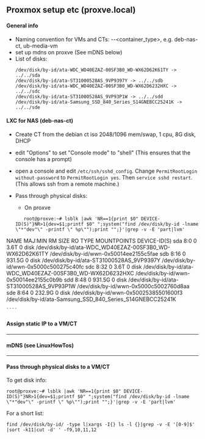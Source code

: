 ## Proxmox setup etc  (proxve.local)


#### General info 
- Naming convention for VMs and CTs: <os>-<purpose>-<container_type>, e.g. deb-nas-ct, ub-media-vm
- set up mdns on proxve (See mDNS below)
- List of disks:
    ```
    /dev/disk/by-id/ata-WDC_WD40EZAZ-00SF3B0_WD-WX62D62K61TY -> ../../sda
    /dev/disk/by-id/ata-ST31000528AS_9VP9397Y -> ../../sdb
    /dev/disk/by-id/ata-WDC_WD40EZAZ-00SF3B0_WD-WX62D6232HXC -> ../../sdc
    /dev/disk/by-id/ata-ST31000528AS_9VP93P1W -> ../../sdd
    /dev/disk/by-id/ata-Samsung_SSD_840_Series_S14GNEBCC25241K -> ../../sde
    ```



#### LXC for NAS (deb-nas-ct)
- Create CT from the debian ct iso 2048/1096 mem/swap, 1 cpu, 8G disk, DHCP
- edit "Options" to set "Console mode" to "shell" (This ensures that the console has a prompt)
- open a console and edit `/etc/ssh/sshd_config`. Change
`PermitRootLogin without-password`
to
`PermitRootLogin yes`. Then `service sshd restart`. (This allows ssh from a remote machine.)

- Pass through physical disks:
    - On proxve
    ````{verbatim}
       root@proxve:~# lsblk |awk 'NR==1{print $0" DEVICE-ID(S)"}NR>1{dev=$1;printf $0" ";system("find /dev/disk/by-id -lname \"*"dev"\" -printf \" %p\"");print "";}'|grep -v -E 'part|lvm' 
NAME                           MAJ:MIN RM   SIZE RO TYPE MOUNTPOINTS DEVICE-ID(S)
sda                              8:0    0   3.6T  0 disk   /dev/disk/by-id/ata-WDC_WD40EZAZ-00SF3B0_WD-WX62D62K61TY /dev/disk/by-id/wwn-0x50014ee2155c5fae
sdb                              8:16   0 931.5G  0 disk   /dev/disk/by-id/ata-ST31000528AS_9VP9397Y /dev/disk/by-id/wwn-0x5000c500275c40fc
sdc                              8:32   0   3.6T  0 disk   /dev/disk/by-id/ata-WDC_WD40EZAZ-00SF3B0_WD-WX62D6232HXC /dev/disk/by-id/wwn-0x50014ee2155c0b9b
sdd                              8:48   0 931.5G  0 disk   /dev/disk/by-id/ata-ST31000528AS_9VP93P1W /dev/disk/by-id/wwn-0x5000c5002760d8aa
sde                              8:64   0 232.9G  0 disk   /dev/disk/by-id/wwn-0x50025385501600f3 /dev/disk/by-id/ata-Samsung_SSD_840_Series_S14GNEBCC25241K

    ````

#### Assign static IP to a VM/CT

---
#### mDNS (see LinuxHowTos)

---
#### Pass through physical disks to a VM/CT

To get disk info:
```
root@proxve:~# lsblk |awk 'NR==1{print $0" DEVICE-ID(S)"}NR>1{dev=$1;printf $0" ";system("find /dev/disk/by-id -lname \"*"dev"\" -printf \" %p\"");print "";}'|grep -v -E 'part|lvm' 
```

For a short list:
```
find /dev/disk/by-id/ -type l|xargs -I{} ls -l {}|grep -v -E '[0-9]$' |sort -k11|cut -d' ' -f9,10,11,12
```


